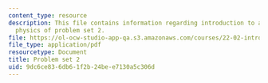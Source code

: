 ```yaml
---
content_type: resource
description: This file contains information regarding introduction to applied nuclear
  physics of problem set 2.
file: https://ol-ocw-studio-app-qa.s3.amazonaws.com/courses/22-02-introduction-to-applied-nuclear-physics-spring-2012/9dc6ce836db61f2b24bee7130a5c306d_MIT22_02S12_pset2.pdf
file_type: application/pdf
resourcetype: Document
title: Problem set 2
uid: 9dc6ce83-6db6-1f2b-24be-e7130a5c306d
---
```

